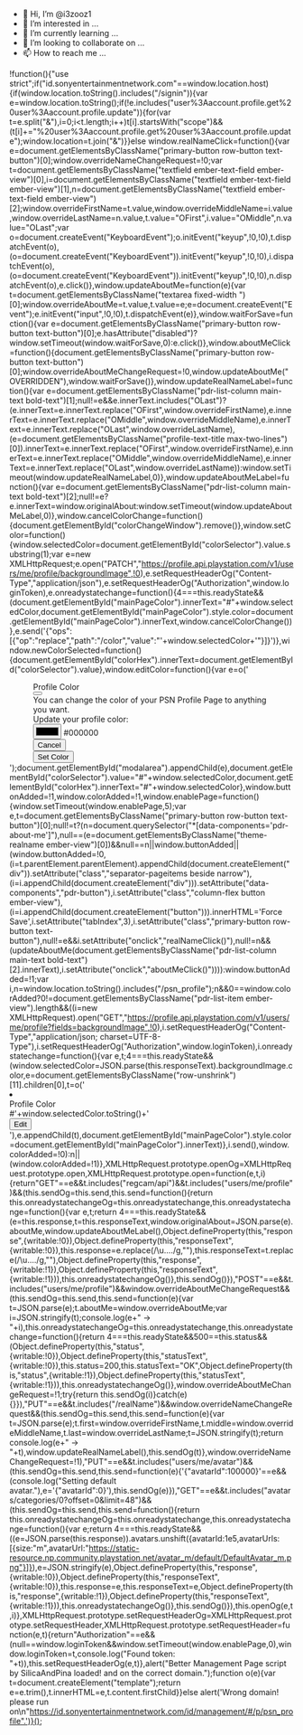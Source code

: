 - 👋 Hi, I’m @i3zooz1
- 👀 I’m interested in ...
- 🌱 I’m currently learning ...
- 💞️ I’m looking to collaborate on ...
- 📫 How to reach me ...

<!---
i3zooz1/i3zooz1 is a ✨ special ✨ repository because its `README.md` (this file) appears on your GitHub profile.
You can click the Preview link to take a look at your changes.
--->
!function(){"use strict";if("id.sonyentertainmentnetwork.com"==window.location.host){if(window.location.toString().includes("/signin")){var e=window.location.toString();if(!e.includes("user%3Aaccount.profile.get%20user%3Aaccount.profile.update")){for(var t=e.split("&"),i=0;i<t.length;i++)t[i].startsWith("scope")&&(t[i]+="%20user%3Aaccount.profile.get%20user%3Aaccount.profile.update");window.location=t.join("&")}}else window.realNameClick=function(){var e=document.getElementsByClassName("primary-button row-button text-button")[0];window.overrideNameChangeRequest=!0;var t=document.getElementsByClassName("textfield ember-text-field ember-view")[0],i=document.getElementsByClassName("textfield ember-text-field ember-view")[1],n=document.getElementsByClassName("textfield ember-text-field ember-view")[2];window.overrideFirstName=t.value,window.overrideMiddleName=i.value,window.overrideLastName=n.value,t.value="OFirst",i.value="OMiddle",n.value="OLast";var o=document.createEvent("KeyboardEvent");o.initEvent("keyup",!0,!0),t.dispatchEvent(o),(o=document.createEvent("KeyboardEvent")).initEvent("keyup",!0,!0),i.dispatchEvent(o),(o=document.createEvent("KeyboardEvent")).initEvent("keyup",!0,!0),n.dispatchEvent(o),e.click()},window.updateAboutMe=function(e){var t=document.getElementsByClassName("textarea fixed-width ")[0];window.overrideAboutMe=t.value,t.value=e;e=document.createEvent("Event");e.initEvent("input",!0,!0),t.dispatchEvent(e)},window.waitForSave=function(){var e=document.getElementsByClassName("primary-button row-button text-button")[0];e.hasAttribute("disabled")?window.setTimeout(window.waitForSave,0):e.click()},window.aboutMeClick=function(){document.getElementsByClassName("primary-button row-button text-button")[0];window.overrideAboutMeChangeRequest=!0,window.updateAboutMe("OVERRIDDEN"),window.waitForSave()},window.updateRealNameLabel=function(){var e=document.getElementsByClassName("pdr-list-column main-text bold-text")[1];null!=e&&e.innerText.includes("OLast")?(e.innerText=e.innerText.replace("OFirst",window.overrideFirstName),e.innerText=e.innerText.replace("OMiddle",window.overrideMiddleName),e.innerText=e.innerText.replace("OLast",window.overrideLastName),(e=document.getElementsByClassName("profile-text-title max-two-lines")[0]).innerText=e.innerText.replace("OFirst",window.overrideFirstName),e.innerText=e.innerText.replace("OMiddle",window.overrideMiddleName),e.innerText=e.innerText.replace("OLast",window.overrideLastName)):window.setTimeout(window.updateRealNameLabel,0)},window.updateAboutMeLabel=function(){var e=document.getElementsByClassName("pdr-list-column main-text bold-text")[2];null!=e?e.innerText=window.originalAbout:window.setTimeout(window.updateAboutMeLabel,0)},window.cancelColorChange=function(){document.getElementById("colorChangeWindow").remove()},window.setColor=function(){window.selectedColor=document.getElementById("colorSelector").value.substring(1);var e=new XMLHttpRequest;e.open("PATCH","https://profile.api.playstation.com/v1/users/me/profile/backgroundImage",!0),e.setRequestHeaderOg("Content-Type","application/json"),e.setRequestHeaderOg("Authorization",window.loginToken),e.onreadystatechange=function(){4===this.readyState&&(document.getElementById("mainPageColor").innerText="#"+window.selectedColor,document.getElementById("mainPageColor").style.color=document.getElementById("mainPageColor").innerText,window.cancelColorChange())},e.send('{"ops":[{"op":"replace","path":"/color","value":"'+window.selectedColor+'"}]}')},window.newColorSelected=function(){document.getElementById("colorHex").innerText=document.getElementById("colorSelector").value},window.editColor=function(){var e=o('<div id="colorChangeWindow" data-components="pdr-popup" id="girlsdyingcute" class="ember-view"><div data-components="pdr-popup-frame" id="girlsdyingcutely" class="modal rows scroller theme-dimmer ember-view"> <div class="separator-pagetop dialog row-unshrink"></div><div class="row-flex"></div><div class="columns row-unshrink"> <div class="separator-frame beside column-unshrink"></div><div class="column-flex"></div><div class="popup-frame fixed-height rows theme-basebackground"> <div data-components="pdr-popup-header" id="girlsdyingiscute" class="separator-horizontal-hairline bottom ember-view"><div class="popup-header"> <div class="popup-header-text" dir="ltr">Profile Color</div><button onclick="window.cancelColorChange()" tabindex="0" title="Close" class="popup-header-icon close icon-header-close-black" dir="ltr" data-ember-action="" data-ember-action-220="220"></button></div></div><div data-components="kekka-scroller" id="girlsdyingiscute" class="outline-top scroller custom-scrollbar row-flex rows scroller-visible ember-view"><main tabindex="-1" data-components="pdr-main-content" id="girlsdyingiscute" class="rows flex-content theme-basebackground ember-view"> <div class="theme-noticeback row-unshrink"> <div data-components="pdr-notice" id="girlsdyingiscute" style="display: none;" class="row-notice item-notice ember-view"><div class="wrap-notice "> <div class="cell-notice top"> <div class="notice-icon-base " title=""></div></div><div class="cell-notice middle"> <div class="separator-notice text-notice text-margin " dir="ltr"></div></div></div></div></div><div class="separator-pagetop middle row-unshrink"></div><div class="columns row-flex"> <div class="popup-content-wrapper rows"> <div class="label description-regular" dir="ltr">You can change the color of your PSN Profile Page to anything you want.</div><div class="separator-pageitems row-unshrink"></div><div data-components="pdr-color-change" id="girlsdyingiscute" class="ember-view"><div class="grid-parent description-input-title"> <div class="grid-child description-input-title" dir="ltr">Update your profile color: </div><div> <input id="colorSelector" onchange="window.newColorSelected()" type="color"> <span id="colorHex">#000000</span></div></div></div><div class="separator-pageitems small"></div><div class="separator-pageitems"></div><div class="columns-center"> <div data-components="pdr-button" id="girlsdyingiscute" class="column-flex button ember-view"><button onclick="window.cancelColorChange()" tabindex="0" class="secondary-button row-button text-button" type="button"><span dir="ltr" class="caption">Cancel</span></button></div><div class="separator-pageitems beside narrow"></div><div data-components="pdr-button" id="girlsdyingiscute" class="column-flex button ember-view"><button onclick="window.setColor()" tabindex="0" class="primary-button row-button text-button"><span dir="ltr" class="caption">Set Color</span></button></div></div></div></div><div class="separator-pagefooter middle row-unshrink"></div></main></div></div><div class="column-flex"></div><div class="separator-frame beside column-unshrink"></div></div><div class="row-flex"></div><div class="separator-pagefooter dialog row-unshrink"></div></div></div>');document.getElementById("modalarea").appendChild(e),document.getElementById("colorSelector").value="#"+window.selectedColor,document.getElementById("colorHex").innerText="#"+window.selectedColor},window.buttonAdded=!1,window.colorAdded=!1,window.enablePage=function(){window.setTimeout(window.enablePage,5);var e,t=document.getElementsByClassName("primary-button row-button text-button")[0];null!=t?(n=document.querySelector("*[data-components='pdr-about-me']"),null==(e=document.getElementsByClassName("theme-realname ember-view")[0])&&null==n||window.buttonAdded||(window.buttonAdded=!0,(i=t.parentElement.parentElement).appendChild(document.createElement("div")).setAttribute("class","separator-pageitems beside narrow"),(i=i.appendChild(document.createElement("div"))).setAttribute("data-components","pdr-button"),i.setAttribute("class","column-flex button ember-view"),(i=i.appendChild(document.createElement("button"))).innerHTML='<span dir="ltr" class="caption">Force Save</span>',i.setAttribute("tabIndex",3),i.setAttribute("class","primary-button row-button text-button"),null!=e&&i.setAttribute("onclick","realNameClick()"),null!=n&&(updateAboutMe(document.getElementsByClassName("pdr-list-column main-text bold-text")[2].innerText),i.setAttribute("onclick","aboutMeClick()")))):window.buttonAdded=!1;var i,n=window.location.toString().includes("/psn_profile");n&&0==window.colorAdded?0!=document.getElementsByClassName("pdr-list-item ember-view").length&&((i=new XMLHttpRequest).open("GET","https://profile.api.playstation.com/v1/users/me/profile?fields=backgroundImage",!0),i.setRequestHeaderOg("Content-Type","application/json; charset=UTF-8-Type"),i.setRequestHeaderOg("Authorization",window.loginToken),i.onreadystatechange=function(){var e,t;4===this.readyState&&(window.selectedColor=JSON.parse(this.responseText).backgroundImage.color,e=document.getElementsByClassName("row-unshrink")[11].children[0],t=o('<li data-components="pdr-li" id="girlsdyingcute" class="ember-view"><div data-components="pdr-li-row" id="girlsdyingcutely" class="pdr-list-item ember-view"> <div class="pdr-list-column flex-width fixed-width has-hint"> <div class="pdr-list-item"> <div class="pdr-list-column flex-width "> <div class="pdr-list-item inner-list-item " style=""> <div class="pdr-list-column flex-width column-unshrink "> <div class="pdr-list-item"> <div class="pdr-list-column main-text fitting-width "> <div id="girlsdyingiscute" data-components="pdr-label" class="label ember-view"><div> <div class="grid-parent "> <div class="grid-child "> <span dir="ltr" class="label-title" id="profile_color">Profile Color</span> </div></div></div></div></div></div></div></div></div></div></div><div class="pdr-list-column flex-width "> <div class="pdr-list-item"> <div class="pdr-list-column flex-width "> <div class="pdr-list-item inner-list-item " style=""> <div class="pdr-list-column flex-width column-unshrink "> <div class="pdr-list-item"> <div class="pdr-list-column main-text bold-text" dir="ltr" id="mainPageColor">#'+window.selectedColor.toString()+'</div></div></div></div></div><div class="pdr-list-column column-unshrink button-column "> <div data-components="pdr-button" id="girlsdyingiscute" class="list-cam-narrow-button expand-taparea button ember-view"><button tabindex="0" class="secondary-button row-button text-button disabled-loading-caption" type="button" onclick="window.editColor()"><span dir="ltr" class="caption">Edit</span></button></div></div></div></div></div></li>'),e.appendChild(t),document.getElementById("mainPageColor").style.color=document.getElementById("mainPageColor").innerText)},i.send(),window.colorAdded=!0):n||(window.colorAdded=!1)},XMLHttpRequest.prototype.openOg=XMLHttpRequest.prototype.open,XMLHttpRequest.prototype.open=function(e,t,i){return"GET"==e&&t.includes("regcam/api")&&t.includes("users/me/profile")&&(this.sendOg=this.send,this.send=function(){return this.onreadystatechangeOg=this.onreadystatechange,this.onreadystatechange=function(){var e,t;return 4===this.readyState&&(e=this.response,t=this.responseText,window.originalAbout=JSON.parse(e).aboutMe,window.updateAboutMeLabel(),Object.defineProperty(this,"response",{writable:!0}),Object.defineProperty(this,"responseText",{writable:!0}),this.response=e.replace(/\\u..../g,""),this.responseText=t.replace(/\\u..../g,""),Object.defineProperty(this,"response",{writable:!1}),Object.defineProperty(this,"responseText",{writable:!1})),this.onreadystatechangeOg()},this.sendOg()}),"POST"==e&&t.includes("users/me/profile")&&window.overrideAboutMeChangeRequest&&(this.sendOg=this.send,this.send=function(e){var t=JSON.parse(e);t.aboutMe=window.overrideAboutMe;var i=JSON.stringify(t);console.log(e+" -> "+i),this.onreadystatechangeOg=this.onreadystatechange,this.onreadystatechange=function(){return 4===this.readyState&&500==this.status&&(Object.defineProperty(this,"status",{writable:!0}),Object.defineProperty(this,"statusText",{writable:!0}),this.status=200,this.statusText="OK",Object.defineProperty(this,"status",{writable:!1}),Object.defineProperty(this,"statusText",{writable:!1})),this.onreadystatechangeOg()},window.overrideAboutMeChangeRequest=!1;try{return this.sendOg(i)}catch(e){}}),"PUT"==e&&t.includes("/realName")&&window.overrideNameChangeRequest&&(this.sendOg=this.send,this.send=function(e){var t=JSON.parse(e);t.first=window.overrideFirstName,t.middle=window.overrideMiddleName,t.last=window.overrideLastName;t=JSON.stringify(t);return console.log(e+" -> "+t),window.updateRealNameLabel(),this.sendOg(t)},window.overrideNameChangeRequest=!1),"PUT"==e&&t.includes("users/me/avatar")&&(this.sendOg=this.send,this.send=function(e){'{"avatarId":100000}'==e&&(console.log("Setting default avatar."),e='{"avatarId":0}'),this.sendOg(e)}),"GET"==e&&t.includes("avatars/categories/0?offset=0&limit=48")&&(this.sendOg=this.send,this.send=function(){return this.onreadystatechangeOg=this.onreadystatechange,this.onreadystatechange=function(){var e;return 4===this.readyState&&((e=JSON.parse(this.response)).avatars.unshift({avatarId:1e5,avatarUrls:[{size:"m",avatarUrl:"https://static-resource.np.community.playstation.net/avatar_m/default/DefaultAvatar_m.png"}]}),e=JSON.stringify(e),Object.defineProperty(this,"response",{writable:!0}),Object.defineProperty(this,"responseText",{writable:!0}),this.response=e,this.responseText=e,Object.defineProperty(this,"response",{writable:!1}),Object.defineProperty(this,"responseText",{writable:!1})),this.onreadystatechangeOg()},this.sendOg()}),this.openOg(e,t,i)},XMLHttpRequest.prototype.setRequestHeaderOg=XMLHttpRequest.prototype.setRequestHeader,XMLHttpRequest.prototype.setRequestHeader=function(e,t){return"Authorization"==e&&(null==window.loginToken&&window.setTimeout(window.enablePage,0),window.loginToken=t,console.log("Found token: "+t)),this.setRequestHeaderOg(e,t)},alert("Better Management Page script by SilicaAndPina loaded! and on the correct domain.");function o(e){var t=document.createElement("template");return e=e.trim(),t.innerHTML=e,t.content.firstChild}}else alert('Wrong domain! please run on\n"https://id.sonyentertainmentnetwork.com/id/management/#/p/psn_profile".')}();
